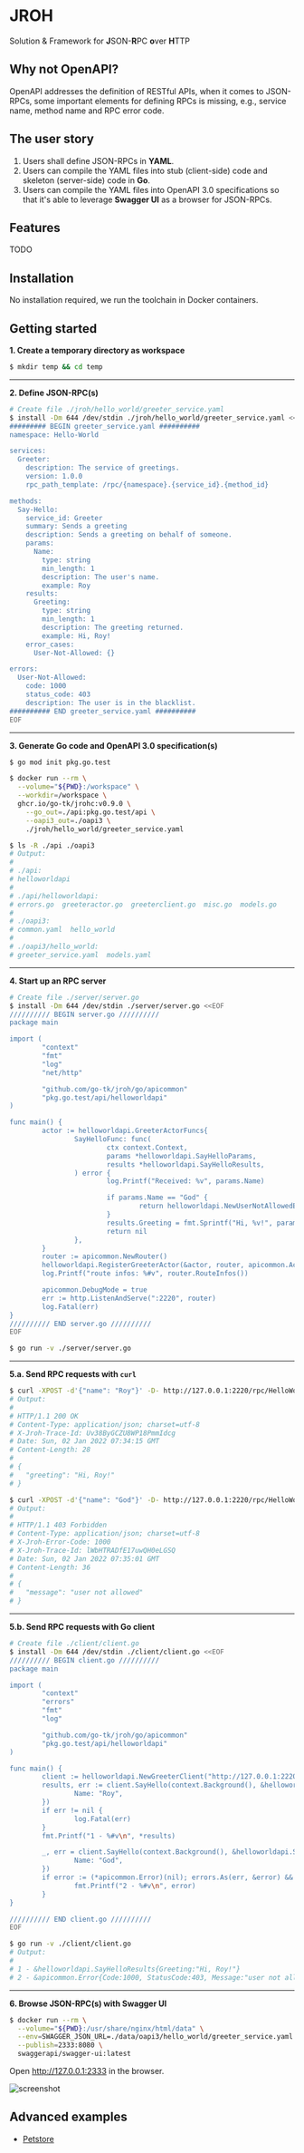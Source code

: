 # JROH

Solution & Framework for **J**SON-**R**PC **o**ver **H**TTP

## Why not OpenAPI?

OpenAPI addresses the definition of RESTful APIs, when it comes to JSON-RPCs, some important elements
for defining RPCs is missing, e.g., service name, method name and RPC error code.

## The user story

1. Users shall define JSON-RPCs in **YAML**.
2. Users can compile the YAML files into stub (client-side) code and skeleton (server-side) code in **Go**.
3. Users can compile the YAML files into OpenAPI 3.0 specifications so that it's able to leverage
**Swagger UI** as a browser for JSON-RPCs.

## Features

TODO

## Installation

No installation required, we run the toolchain in Docker containers.

## Getting started

**1. Create a temporary directory as workspace**

```sh
$ mkdir temp && cd temp
```

---

**2. Define JSON-RPC(s)**

```sh
# Create file ./jroh/hello_world/greeter_service.yaml
$ install -Dm 644 /dev/stdin ./jroh/hello_world/greeter_service.yaml <<EOF
######### BEGIN greeter_service.yaml ##########
namespace: Hello-World

services:
  Greeter:
    description: The service of greetings.
    version: 1.0.0
    rpc_path_template: /rpc/{namespace}.{service_id}.{method_id}

methods:
  Say-Hello:
    service_id: Greeter
    summary: Sends a greeting
    description: Sends a greeting on behalf of someone.
    params:
      Name:
        type: string
        min_length: 1
        description: The user's name.
        example: Roy
    results:
      Greeting:
        type: string
        min_length: 1
        description: The greeting returned.
        example: Hi, Roy!
    error_cases:
      User-Not-Allowed: {}

errors:
  User-Not-Allowed:
    code: 1000
    status_code: 403
    description: The user is in the blacklist.
########## END greeter_service.yaml ##########
EOF
```

---

**3. Generate Go code and OpenAPI 3.0 specification(s)**

```sh
$ go mod init pkg.go.test

$ docker run --rm \
  --volume="${PWD}:/workspace" \
  --workdir=/workspace \
  ghcr.io/go-tk/jrohc:v0.9.0 \
    --go_out=./api:pkg.go.test/api \
    --oapi3_out=./oapi3 \
    ./jroh/hello_world/greeter_service.yaml

$ ls -R ./api ./oapi3
# Output:
#
# ./api:
# helloworldapi
#
# ./api/helloworldapi:
# errors.go  greeteractor.go  greeterclient.go  misc.go  models.go
#
# ./oapi3:
# common.yaml  hello_world
#
# ./oapi3/hello_world:
# greeter_service.yaml  models.yaml
```

---

**4. Start up an RPC server**

```sh
# Create file ./server/server.go
$ install -Dm 644 /dev/stdin ./server/server.go <<EOF
////////// BEGIN server.go //////////
package main

import (
        "context"
        "fmt"
        "log"
        "net/http"

        "github.com/go-tk/jroh/go/apicommon"
        "pkg.go.test/api/helloworldapi"
)

func main() {
        actor := helloworldapi.GreeterActorFuncs{
                SayHelloFunc: func(
                        ctx context.Context,
                        params *helloworldapi.SayHelloParams,
                        results *helloworldapi.SayHelloResults,
                ) error {
                        log.Printf("Received: %v", params.Name)

                        if params.Name == "God" {
                                return helloworldapi.NewUserNotAllowedError()
                        }
                        results.Greeting = fmt.Sprintf("Hi, %v!", params.Name)
                        return nil
                },
        }
        router := apicommon.NewRouter()
        helloworldapi.RegisterGreeterActor(&actor, router, apicommon.ActorOptions{})
        log.Printf("route infos: %#v", router.RouteInfos())

        apicommon.DebugMode = true
        err := http.ListenAndServe(":2220", router)
        log.Fatal(err)
}
////////// END server.go //////////
EOF

$ go run -v ./server/server.go
```

---

**5.a. Send RPC requests with `curl`**

```sh
$ curl -XPOST -d'{"name": "Roy"}' -D- http://127.0.0.1:2220/rpc/HelloWorld.Greeter.SayHello
# Output:
#
# HTTP/1.1 200 OK
# Content-Type: application/json; charset=utf-8
# X-Jroh-Trace-Id: Uv38ByGCZU8WP18PmmIdcg
# Date: Sun, 02 Jan 2022 07:34:15 GMT
# Content-Length: 28
#
# {
#   "greeting": "Hi, Roy!"
# }

$ curl -XPOST -d'{"name": "God"}' -D- http://127.0.0.1:2220/rpc/HelloWorld.Greeter.SayHello
# Output:
#
# HTTP/1.1 403 Forbidden
# Content-Type: application/json; charset=utf-8
# X-Jroh-Error-Code: 1000
# X-Jroh-Trace-Id: lWbHTRADfE17uwQH0eLGSQ
# Date: Sun, 02 Jan 2022 07:35:01 GMT
# Content-Length: 36
#
# {
#   "message": "user not allowed"
# }
```

---

**5.b. Send RPC requests with Go client**

```sh
# Create file ./client/client.go
$ install -Dm 644 /dev/stdin ./client/client.go <<EOF
////////// BEGIN client.go //////////
package main

import (
        "context"
        "errors"
        "fmt"
        "log"

        "github.com/go-tk/jroh/go/apicommon"
        "pkg.go.test/api/helloworldapi"
)

func main() {
        client := helloworldapi.NewGreeterClient("http://127.0.0.1:2220", apicommon.ClientOptions{})
        results, err := client.SayHello(context.Background(), &helloworldapi.SayHelloParams{
                Name: "Roy",
        })
        if err != nil {
                log.Fatal(err)
        }
        fmt.Printf("1 - %#v\n", *results)

        _, err = client.SayHello(context.Background(), &helloworldapi.SayHelloParams{
                Name: "God",
        })
        if error := (*apicommon.Error)(nil); errors.As(err, &error) && error.Code == helloworldapi.ErrorUserNotAllowed {
                fmt.Printf("2 - %#v\n", error)
        }
}

////////// END client.go //////////
EOF

$ go run -v ./client/client.go
# Output:
#
# 1 - &helloworldapi.SayHelloResults{Greeting:"Hi, Roy!"}
# 2 - &apicommon.Error{Code:1000, StatusCode:403, Message:"user not allowed", Details:"", Data:apicommon.ErrorData(nil)}
```

---

**6. Browse  JSON-RPC(s) with Swagger UI**

```sh
$ docker run --rm \
  --volume="${PWD}:/usr/share/nginx/html/data" \
  --env=SWAGGER_JSON_URL=./data/oapi3/hello_world/greeter_service.yaml \
  --publish=2333:8080 \
  swaggerapi/swagger-ui:latest
```

Open http://127.0.0.1:2333 in the browser.

![screenshot](https://user-images.githubusercontent.com/6377788/148325351-d57e6dd1-0646-4b66-ae82-370eedcdd16f.png)

## Advanced examples

- [Petstore](examples/2-petstore)
